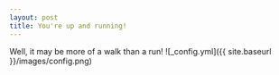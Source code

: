 ```yaml
---
layout: post
title: You're up and running!
---
```


Well, it may be more of a walk than a run!
![_config.yml]({{ site.baseurl }}/images/config.png)
